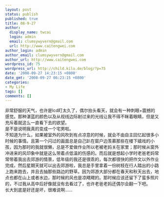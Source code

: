 ```yaml
---
layout: post
status: publish
published: true
title: 08-9-27
author:
  display_name: twcai
  login: admin
  email: clumsywyvern@gmail.com
  url: http://www.caitengwei.com
author_login: admin
author_email: clumsywyvern@gmail.com
author_url: http://www.caitengwei.com
wordpress_id: 75
wordpress_url: http://child.kilu.de/blog/?p=75
date: '2008-09-27 14:23:15 +0800'
date_gmt: '2008-09-27 06:23:15 +0800'
categories:
- My Life
tags: []
comments: []
---
```

<p>非常舒服的天气，也许是lcd盯太久了，偶尔抬头看天，就会有一种刺眼+震撼的感觉。那种湛蓝的颜色以及从视线边际射过来的光线让我不得不眯着眼睛，但是又充斥着就这么一直看下去的欲望。<br />
是不是说明我真的变成一个宅男啦。<br />
不知道为什么，如果被室外的风吹到有点凉意的时候，就会不由自主回忆起很多小时候的事情。且第一个闪过的画面总是自己趴在窗户边羡慕那些在楼下嬉戏的小孩，因为那时的我就很懒，总是不爱做作业所以老被老妈关在家里；那时候从窗外冲进来的风印象中就是这么带着点低温的伤感的。而后就是想起小学时老爸老妈常常带着我出去郊游的情景，低年级的我还是很乖的，每次都很快的把作文以外作业完成，然后星期天就可以出去郊游啦，我总是手里拿着一份树枝在行人踏出的小路上跑来跑去，并且去抽那些路边的野草。因为郊游大部分都在春天和秋天出去，地点也都在山上或者水边，那时候的风也是凉飕飕的。那时候应该还留下了蛮多照片的，不过我从高中后好像就没有去看过了，也许老爸老妈还偶尔会翻一下吧。<br />
长大到底是好还是坏，很难说啊&hellip;&hellip;</p>
